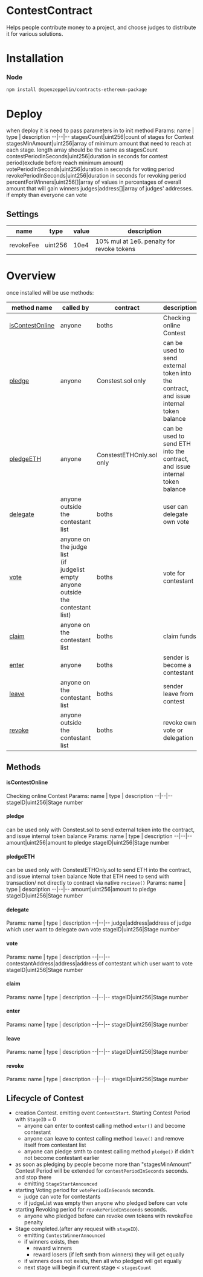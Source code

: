 # ContestContract
Helps people contribute money to a project, and choose judges to distribute it for various solutions.

# Installation
### Node
`npm install @openzeppelin/contracts-ethereum-package`

# Deploy
when deploy it is need to pass parameters in to init method
Params:
name  | type | description
--|--|--
stagesCount|uint256|count of stages for Contest
stagesMinAmount|uint256|array of minimum amount that need to reach at each stage. length array should be the same as stagesCount
contestPeriodInSeconds|uint256|duration in seconds  for contest period(exclude before reach minimum amount)
votePeriodInSeconds|uint256|duration in seconds  for voting period
revokePeriodInSeconds|uint256|duration in seconds  for revoking period
percentForWinners|uint256[]|array of values in percentages of overall amount that will gain winners
judges|address[]|array of judges' addresses. if empty than everyone can vote

## Settings
name|type|value|description
--|--|--|--
revokeFee|uint256|10e4|10% mul at 1e6. penalty for revoke tokens

# Overview
once installed will be use methods:

<table>
<thead>
	<tr>
		<th>method name</th>
		<th>called by</th>
        <th>contract</th>
		<th>description</th>
	</tr>
</thead>
<tbody>
	<tr>
		<td><a href="#iscontestonline">isContestOnline</a></td>
		<td>anyone</td>
        <td>boths</td>
		<td>Checking online Contest</td>
	</tr>
	<tr>
		<td><a href="#pledge">pledge</a></td>
		<td>anyone</td>
        <td>Constest.sol only</td>
		<td>can be used to send external token into the contract, and issue internal token balance</td>
	</tr>
	<tr>
		<td><a href="#pledgeeth">pledgeETH</a></td>
		<td>anyone</td>
        <td>ConstestETHOnly.sol only</td>
		<td>can be used to send ETH into the contract, and issue internal token balance</td>
	</tr>
	<tr>
		<td><a href="#delegate">delegate</a></td>
		<td>anyone outside the contestant list</td>
        <td>boths</td>
		<td>user can delegate own vote</td>
	</tr>
	<tr>
		<td><a href="#vote">vote</a></td>
		<td>anyone on the judge list <br>(if judgelist empty anyone outside the contestant list)</td>
        <td>boths</td>
		<td>vote for contestant</td>
	</tr>
	<tr>
		<td><a href="#claim">claim</a></td>
		<td>anyone on the contestant list</td>
        <td>boths</td>
		<td>claim funds</td>
	</tr>
	<tr>
		<td><a href="#enter">enter</a></td>
		<td>anyone</td>
        <td>boths</td>
		<td>sender is become a contestant</td>
	</tr>
	<tr>
		<td><a href="#leave">leave</a></td>
		<td>anyone on the contestant list</td>
        <td>boths</td>
		<td>sender leave from contest</td>
	</tr>
	<tr>
		<td><a href="#revoke">revoke</a></td>
		<td>anyone outside the contestant list</td>
        <td>boths</td>
		<td>revoke own vote or delegation</td>
	</tr>
</tbody>
</table>

## Methods

#### isContestOnline
Checking online Contest
Params:
name  | type | description
--|--|--
stageID|uint256|Stage number

#### pledge
can be used only with Constest.sol to send external token into the contract, and issue internal token balance
Params:
name  | type | description
--|--|--
amount|uint256|amount to pledge
stageID|uint256|Stage number

#### pledgeETH
can be used only with ConstestETHOnly.sol to send ETH into the contract, and issue internal token balance
Note that ETH need to send with transaction/ not directly to contract via native `recieve()`
Params:
name  | type | description
--|--|--
amount|uint256|amount to pledge
stageID|uint256|Stage number
    
#### delegate
Params:
name  | type | description
--|--|--
judge|address|address of judge which user want to delegate own vote
stageID|uint256|Stage number

#### vote
Params:
name  | type | description
--|--|--
contestantAddress|address|address of contestant which user want to vote
stageID|uint256|Stage number

#### claim
Params:
name  | type | description
--|--|--
stageID|uint256|Stage number

#### enter
Params:
name  | type | description
--|--|--
stageID|uint256|Stage number

#### leave
Params:
name  | type | description
--|--|--
stageID|uint256|Stage number

#### revoke
Params:
name  | type | description
--|--|--
stageID|uint256|Stage number

## Lifecycle of Contest
* creation Contest.  emitting event `ContestStart`. Starting Contest Period with `StageID` = 0
    * anyone can enter to contest calling method `enter()` and become contestant
    * anyone can leave to contest calling method `leave()` and remove itself from contestant list
    * anyone can pledge smth to contest calling method `pledge()` if didn't not become contestant earlier
* as soon as pledging by people become more than "stagesMinAmount" Contest Period will be extended for `contestPeriodInSeconds` seconds. and stop there
    * emitting `StageStartAnnounced`
* starting Voting period for `votePeriodInSeconds` seconds.
    * judge can vote for contestants
    * if judgeList was empty then anyone who pledged before can vote
* starting Revoking period for `revokePeriodInSeconds` seconds.
    * anyone who pledged before can revoke own tokens with revokeFee penalty
* Stage completed.(after any request with `stageID`).
    * emitting `ContestWinnerAnnounced`
    * if winners exists, then
        * reward winners
        * reward losers (if left smth from winners) they will get equally
    * if winners does not exists, then all who pledged will get equally
    * next stage will begin if current stage < `stagesCount`

